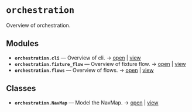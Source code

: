 # `orchestration`

Overview of orchestration.

<!-- START doctoc generated TOC please keep comment here to allow auto update -->
<!-- END doctoc generated TOC please keep comment here to allow auto update -->

## Modules

- **`orchestration.cli`** — Overview of cli. → [open](vscode://file//home/paul/kgfoundry/src/orchestration/cli.py:1:1) | [view](https://github.com/paul-heyse/kgfoundry/blob/47722a9714a8f78361b16ace021e51eb9b0a1e18/src/orchestration/cli.py#L1)
- **`orchestration.fixture_flow`** — Overview of fixture flow. → [open](vscode://file//home/paul/kgfoundry/src/orchestration/fixture_flow.py:1:1) | [view](https://github.com/paul-heyse/kgfoundry/blob/47722a9714a8f78361b16ace021e51eb9b0a1e18/src/orchestration/fixture_flow.py#L1)
- **`orchestration.flows`** — Overview of flows. → [open](vscode://file//home/paul/kgfoundry/src/orchestration/flows.py:1:1) | [view](https://github.com/paul-heyse/kgfoundry/blob/47722a9714a8f78361b16ace021e51eb9b0a1e18/src/orchestration/flows.py#L1)

## Classes

- **`orchestration.NavMap`** — Model the NavMap. → [open](vscode://file//home/paul/kgfoundry/src/kgfoundry_common/navmap_types.py:60:1) | [view](https://github.com/paul-heyse/kgfoundry/blob/47722a9714a8f78361b16ace021e51eb9b0a1e18/src/kgfoundry_common/navmap_types.py#L60-L79)
<!-- agent:readme v1 sha:47722a9714a8f78361b16ace021e51eb9b0a1e18 content:161f4e15cc81 -->
